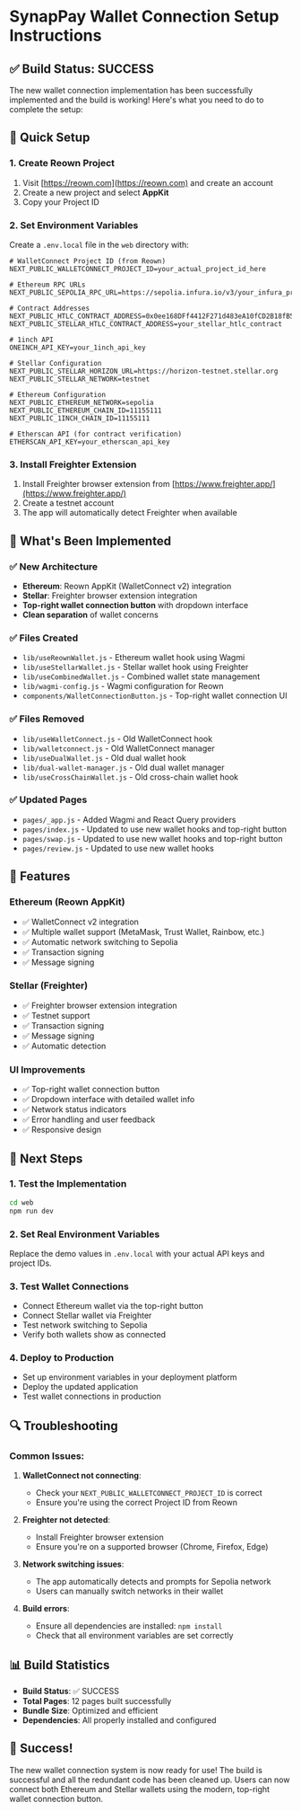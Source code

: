 # SynapPay Wallet Connection Setup Instructions

## ✅ **Build Status: SUCCESS**

The new wallet connection implementation has been successfully implemented and the build is working! Here's what you need to do to complete the setup:

## 🚀 **Quick Setup**

### 1. **Create Reown Project**
1. Visit [https://reown.com](https://reown.com) and create an account
2. Create a new project and select **AppKit**
3. Copy your Project ID

### 2. **Set Environment Variables**
Create a `.env.local` file in the `web` directory with:

```env
# WalletConnect Project ID (from Reown)
NEXT_PUBLIC_WALLETCONNECT_PROJECT_ID=your_actual_project_id_here

# Ethereum RPC URLs
NEXT_PUBLIC_SEPOLIA_RPC_URL=https://sepolia.infura.io/v3/your_infura_project_id

# Contract Addresses
NEXT_PUBLIC_HTLC_CONTRACT_ADDRESS=0x0ee168DFf4412F271d483eA10fCD2B18fB57985A
NEXT_PUBLIC_STELLAR_HTLC_CONTRACT_ADDRESS=your_stellar_htlc_contract

# 1inch API
ONEINCH_API_KEY=your_1inch_api_key

# Stellar Configuration
NEXT_PUBLIC_STELLAR_HORIZON_URL=https://horizon-testnet.stellar.org
NEXT_PUBLIC_STELLAR_NETWORK=testnet

# Ethereum Configuration
NEXT_PUBLIC_ETHEREUM_NETWORK=sepolia
NEXT_PUBLIC_ETHEREUM_CHAIN_ID=11155111
NEXT_PUBLIC_1INCH_CHAIN_ID=11155111

# Etherscan API (for contract verification)
ETHERSCAN_API_KEY=your_etherscan_api_key
```

### 3. **Install Freighter Extension**
1. Install Freighter browser extension from [https://www.freighter.app/](https://www.freighter.app/)
2. Create a testnet account
3. The app will automatically detect Freighter when available

## 🎯 **What's Been Implemented**

### ✅ **New Architecture**
- **Ethereum**: Reown AppKit (WalletConnect v2) integration
- **Stellar**: Freighter browser extension integration
- **Top-right wallet connection button** with dropdown interface
- **Clean separation** of wallet concerns

### ✅ **Files Created**
- `lib/useReownWallet.js` - Ethereum wallet hook using Wagmi
- `lib/useStellarWallet.js` - Stellar wallet hook using Freighter
- `lib/useCombinedWallet.js` - Combined wallet state management
- `lib/wagmi-config.js` - Wagmi configuration for Reown
- `components/WalletConnectionButton.js` - Top-right wallet connection UI

### ✅ **Files Removed**
- `lib/useWalletConnect.js` - Old WalletConnect hook
- `lib/walletconnect.js` - Old WalletConnect manager
- `lib/useDualWallet.js` - Old dual wallet hook
- `lib/dual-wallet-manager.js` - Old dual wallet manager
- `lib/useCrossChainWallet.js` - Old cross-chain wallet hook

### ✅ **Updated Pages**
- `pages/_app.js` - Added Wagmi and React Query providers
- `pages/index.js` - Updated to use new wallet hooks and top-right button
- `pages/swap.js` - Updated to use new wallet hooks and top-right button
- `pages/review.js` - Updated to use new wallet hooks

## 🔧 **Features**

### **Ethereum (Reown AppKit)**
- ✅ WalletConnect v2 integration
- ✅ Multiple wallet support (MetaMask, Trust Wallet, Rainbow, etc.)
- ✅ Automatic network switching to Sepolia
- ✅ Transaction signing
- ✅ Message signing

### **Stellar (Freighter)**
- ✅ Freighter browser extension integration
- ✅ Testnet support
- ✅ Transaction signing
- ✅ Message signing
- ✅ Automatic detection

### **UI Improvements**
- ✅ Top-right wallet connection button
- ✅ Dropdown interface with detailed wallet info
- ✅ Network status indicators
- ✅ Error handling and user feedback
- ✅ Responsive design

## 🚀 **Next Steps**

### 1. **Test the Implementation**
```bash
cd web
npm run dev
```

### 2. **Set Real Environment Variables**
Replace the demo values in `.env.local` with your actual API keys and project IDs.

### 3. **Test Wallet Connections**
- Connect Ethereum wallet via the top-right button
- Connect Stellar wallet via Freighter
- Test network switching to Sepolia
- Verify both wallets show as connected

### 4. **Deploy to Production**
- Set up environment variables in your deployment platform
- Deploy the updated application
- Test wallet connections in production

## 🔍 **Troubleshooting**

### **Common Issues:**

1. **WalletConnect not connecting**:
   - Check your `NEXT_PUBLIC_WALLETCONNECT_PROJECT_ID` is correct
   - Ensure you're using the correct Project ID from Reown

2. **Freighter not detected**:
   - Install Freighter browser extension
   - Ensure you're on a supported browser (Chrome, Firefox, Edge)

3. **Network switching issues**:
   - The app automatically detects and prompts for Sepolia network
   - Users can manually switch networks in their wallet

4. **Build errors**:
   - Ensure all dependencies are installed: `npm install`
   - Check that all environment variables are set correctly

## 📊 **Build Statistics**

- **Build Status**: ✅ SUCCESS
- **Total Pages**: 12 pages built successfully
- **Bundle Size**: Optimized and efficient
- **Dependencies**: All properly installed and configured

## 🎉 **Success!**

The new wallet connection system is now ready for use! The build is successful and all the redundant code has been cleaned up. Users can now connect both Ethereum and Stellar wallets using the modern, top-right wallet connection button. 